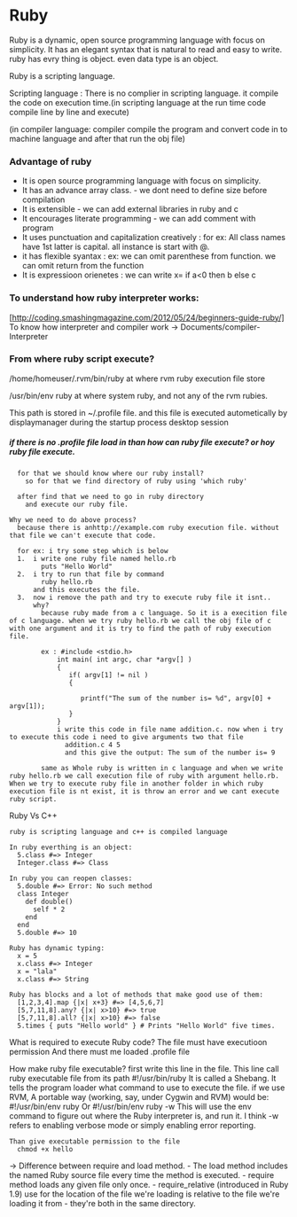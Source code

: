 # Ruby

  Ruby is a dynamic, open source programming language with focus on simplicity. It has an elegant syntax that is natural to read and easy to write. ruby has evry thing is object. even data type is an object.

  Ruby is a scripting language.
  
  Scripting language : There is no complier in scripting language. it compile the code on execution time.(in scripting language at the run time code compile line by line and execute)
  
  (in compiler language: compiler compile the program and convert code in to machine language and after that run the obj file)

### Advantage of ruby

  * It is open source programming language with focus on simplicity.
  * It has an advance array class. - we dont need to define size before compilation
  * It is extensible - we can add external libraries in ruby and c
  * It encourages literate programming - we can add comment with program
  * It uses punctuation and capitalization creatively : for ex: All class names have 1st latter is capital. all instance is start with @. 
  * it has flexible syantax : ex: we can omit parenthese from function. we can omit return from the function
  * It is expressioon orienetes : we can write x= if a<0 then b else c

### To understand how ruby interpreter works:

[http://coding.smashingmagazine.com/2012/05/24/beginners-guide-ruby/]
To know how interpreter and compiler work -> Documents/compiler-Interpreter
   
   
### From where ruby script execute?

  /home/homeuser/.rvm/bin/ruby at where rvm ruby execution file store

  /usr/bin/env ruby at where system ruby, and not any of the rvm rubies.
  
  This path is stored in ~/.profile file. and this file is executed autometically by displaymanager during the startup process desktop session

  ##### if there is no .profile file load in than how can ruby file execute? or hoy ruby file execute.
      
      for that we should know where our ruby install?
        so for that we find directory of ruby using 'which ruby'
      
      after find that we need to go in ruby directory
        and execute our ruby file.

    Why we need to do above process?
      because there is anhttp://example.com ruby execution file. without that file we can't execute that code.

      for ex: i try some step which is below
      1.  i write one ruby file named hello.rb
            puts "Hello World"
      2.  i try to run that file by command
            ruby hello.rb 
          and this executes the file.
      3.  now i remove the path and try to execute ruby file it isnt..
          why?
            because ruby made from a c language. So it is a execition file of c language. when we try ruby hello.rb we call the obj file of c with one argument and it is try to find the path of ruby execution file.

            ex : #include <stdio.h>
                int main( int argc, char *argv[] )  
                {
                   if( argv[1] != nil )
                   {

                      printf("The sum of the number is= %d", argv[0] + argv[1]);
                   }   
                }
                i write this code in file name addition.c. now when i try to execute this code i need to give arguments two that file
                  addition.c 4 5
                  and this give the output: The sum of the number is= 9

            same as Whole ruby is written in c language and when we write ruby hello.rb we call execution file of ruby with argument hello.rb. When we try to execute ruby file in another folder in which ruby execution file is nt exist, it is throw an error and we cant execute ruby script.
  
  Ruby Vs C++

    ruby is scripting language and c++ is compiled language

    In ruby everthing is an object:
      5.class #=> Integer
      Integer.class #=> Class

    In ruby you can reopen classes:
      5.double #=> Error: No such method
      class Integer
        def double()
          self * 2
        end
      end
      5.double #=> 10

    Ruby has dynamic typing:
      x = 5
      x.class #=> Integer
      x = "lala"
      x.class #=> String

    Ruby has blocks and a lot of methods that make good use of them:
      [1,2,3,4].map {|x| x+3} #=> [4,5,6,7]
      [5,7,11,8].any? {|x| x>10} #=> true
      [5,7,11,8].all? {|x| x>10} #=> false
      5.times { puts "Hello world" } # Prints "Hello World" five times.

  What is required to execute Ruby code?
    The file must have executioon permission
    And there must me loaded .profile file

  How make ruby file executable?
    first write this line in the file. This line call ruby executable file from its path
        #!/usr/bin/ruby
      It is called a Shebang. It tells the program loader what command to use to execute the file. if we use RVM, A portable way (working, say, under Cygwin and RVM) would be:
        #!/usr/bin/env ruby Or #!/usr/bin/env ruby -w
      This will use the env command to figure out where the Ruby interpreter is, and run it.
      I think -w refers to enabling verbose mode or simply enabling error reporting.  
    
    Than give executable permission to the file 
      chmod +x hello 

->  Difference between require and load method.
    - The load method includes the named Ruby source file every time the method is executed.
    - require method loads any given file only once.
    - require_relative (introduced in Ruby 1.9) use for the location of the file we're loading is relative to the file we're loading it from - they're both in the same directory.
